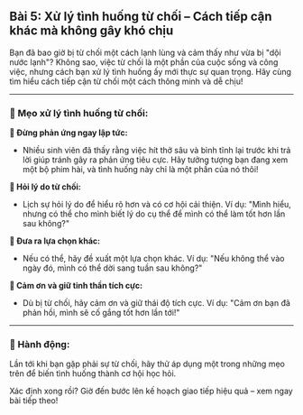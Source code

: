 ## Bài 5: Xử lý tình huống từ chối – Cách tiếp cận khác mà không gây khó chịu

Bạn đã bao giờ bị từ chối một cách lạnh lùng và cảm thấy như vừa bị "dội nước lạnh"? Không sao, việc từ chối là một phần của cuộc sống và công việc, nhưng cách bạn xử lý tình huống ấy mới thực sự quan trọng. Hãy cùng tìm hiểu cách tiếp cận từ chối một cách thông minh và dễ chịu!

---

### 📌 Mẹo xử lý tình huống từ chối:

**🔹 Đừng phản ứng ngay lập tức:**
- Nhiều sinh viên đã thấy rằng việc hít thở sâu và bình tĩnh lại trước khi trả lời giúp tránh gây ra phản ứng tiêu cực. Hãy tưởng tượng bạn đang xem một bộ phim hài, và tình huống này chỉ là một phần của nó thôi!

**🔹 Hỏi lý do từ chối:**
- Lịch sự hỏi lý do để hiểu rõ hơn và có cơ hội cải thiện. Ví dụ: "Mình hiểu, nhưng có thể cho mình biết lý do cụ thể để mình có thể làm tốt hơn lần sau không?"

**🔹 Đưa ra lựa chọn khác:**
- Nếu có thể, hãy đề xuất một lựa chọn khác. Ví dụ: "Nếu không thể vào ngày đó, mình có thể dời sang tuần sau không?"

**🔹 Cảm ơn và giữ tinh thần tích cực:**
- Dù bị từ chối, hãy cảm ơn và giữ thái độ tích cực. Ví dụ: "Cảm ơn bạn đã phản hồi, mình sẽ cố gắng tốt hơn lần tới!"

---

### 🚀 Hành động:

Lần tới khi bạn gặp phải sự từ chối, hãy thử áp dụng một trong những mẹo trên để biến tình huống thành cơ hội học hỏi.

Xác định xong rồi? Giờ đến bước lên kế hoạch giao tiếp hiệu quả – xem ngay bài tiếp theo!